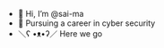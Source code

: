 - 👋 Hi, I’m @sai-ma
- 🌱 Pursuing a career in cyber security
-  ＼ʕ •ᴥ•ʔ／ Here we go

<!---
sai-ma/sai-ma is a ✨ special ✨ repository because its `README.md` (this file) appears on your GitHub profile.
You can click the Preview link to take a look at your changes.
--->
